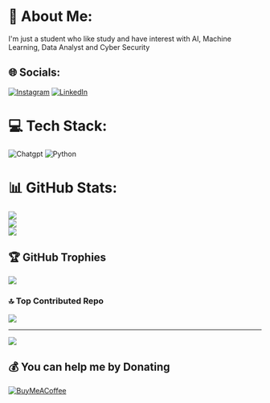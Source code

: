 # 💫 About Me:
I'm just a student who like study and have interest with AI, Machine Learning, Data Analyst and Cyber Security


## 🌐 Socials:
[![Instagram](https://img.shields.io/badge/Instagram-%23E4405F.svg?logo=Instagram&logoColor=white)](https://instagram.com/ariawidura_) [![LinkedIn](https://img.shields.io/badge/LinkedIn-%230077B5.svg?logo=linkedin&logoColor=white)](https://linkedin.com/in/ariawidura) 

# 💻 Tech Stack:
![Chatgpt](https://camo.githubusercontent.com/382a5007204c91cbe4c4bd1e232e7f2c4e8661d5377504ea0f0f28a92ca94555/68747470733a2f2f696d672e736869656c64732e696f2f62616467652f436861744750542d3030303030303f7374796c653d666f722d7468652d6261646765266c6f676f3d6f70656e6169266c6f676f436f6c6f723d7768697465) ![Python](https://img.shields.io/badge/python-3670A0?style=for-the-badge&logo=python&logoColor=ffdd54)

# 📊 GitHub Stats:
![](https://github-readme-stats.vercel.app/api?username=ariawiduraa&theme=github_dark&hide_border=false&include_all_commits=true&count_private=false)<br/>
![](https://nirzak-streak-stats.vercel.app/?user=ariawiduraa&theme=github_dark&hide_border=false)<br/>
![](https://github-readme-stats.vercel.app/api/top-langs/?username=ariawiduraa&theme=github_dark&hide_border=false&include_all_commits=true&count_private=false&layout=compact)

## 🏆 GitHub Trophies
![](https://github-profile-trophy.vercel.app/?username=ariawiduraa&theme=radical&no-frame=true&no-bg=false&margin-w=4)

### 🔝 Top Contributed Repo
![](https://github-contributor-stats.vercel.app/api?username=ariawiduraa&limit=5&theme=dark&combine_all_yearly_contributions=true)

---
[![](https://visitcount.itsvg.in/api?id=ariawiduraa&icon=4&color=0)](https://visitcount.itsvg.in)

  ## 💰 You can help me by Donating
  [![BuyMeACoffee](https://img.shields.io/badge/Buy%20Me%20a%20Coffee-ffdd00?style=for-the-badge&logo=buy-me-a-coffee&logoColor=black)](https://trakteer.id/aria_widura) 

  
<!-- Proudly created with GPRM ( https://gprm.itsvg.in ) -->
